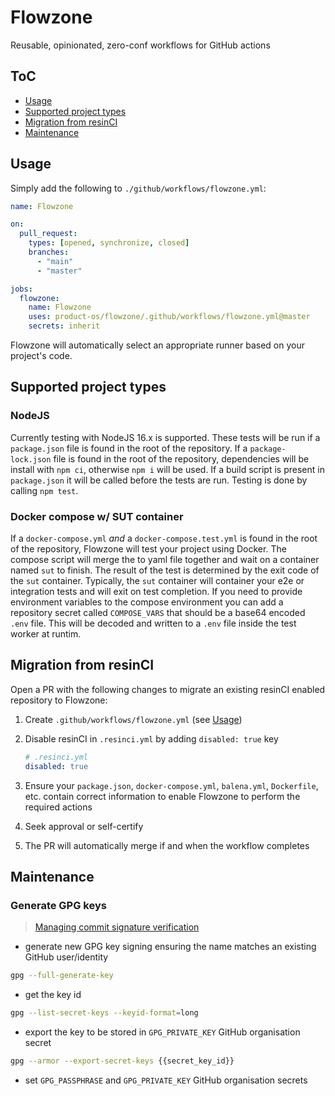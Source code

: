 # Flowzone

Reusable, opinionated, zero-conf workflows for GitHub actions

## ToC

- [Usage](#usage)
- [Supported project types](#supported-project-types)
- [Migration from resinCI](#migration-from-resinci)
- [Maintenance](#maintenance)

## Usage

Simply add the following to `./github/workflows/flowzone.yml`:

```yml
name: Flowzone

on:
  pull_request:
    types: [opened, synchronize, closed]
    branches:
      - "main"
      - "master"

jobs:
  flowzone:
    name: Flowzone
    uses: product-os/flowzone/.github/workflows/flowzone.yml@master
    secrets: inherit
```

Flowzone will automatically select an appropriate runner based on your project's code.

## Supported project types

### NodeJS

Currently testing with NodeJS 16.x is supported. These tests will be run if a `package.json` file is found in the root of the repository. If a `package-lock.json` file is found in the root of the repository, dependencies will be install with `npm ci`, otherwise `npm i` will be used.
If a build script is present in `package.json` it will be called before the tests are run.
Testing is done by calling `npm test`.

### Docker compose w/ SUT container

If a `docker-compose.yml` _and_ a `docker-compose.test.yml` is found in the root of the repository, Flowzone will test your project using Docker. The compose script will merge the to yaml file together and wait on a container named `sut` to finish. The result of the test is determined by the exit code of the `sut` container.
Typically, the `sut` container will container your e2e or integration tests and will exit on test completion.
If you need to provide environment variables to the compose environment you can add a repository secret called `COMPOSE_VARS` that should be a base64 encoded `.env` file. This will be decoded and written to a `.env` file inside the test worker at runtim.

## Migration from resinCI

Open a PR with the following changes to migrate an existing resinCI enabled repository to Flowzone:

1. Create `.github/workflows/flowzone.yml` (see [Usage](#usage))
2. Disable resinCI in `.resinci.yml` by adding `disabled: true` key

    ```yaml
    # .resinci.yml
    disabled: true
    ```

3. Ensure your `package.json`, `docker-compose.yml`, `balena.yml`, `Dockerfile`, etc. contain correct information to enable Flowzone to perform the required actions
4. Seek approval or self-certify
5. The PR will automatically merge if and when the workflow completes

## Maintenance

### Generate GPG keys

> [Managing commit signature verification
> ](https://docs.github.com/en/authentication/managing-commit-signature-verification)

- generate new GPG key signing ensuring the name matches an existing GitHub user/identity

```bash
gpg --full-generate-key
```

- get the key id

```bash
gpg --list-secret-keys --keyid-format=long
```

- export the key to be stored in `GPG_PRIVATE_KEY` GitHub organisation secret

```bash
gpg --armor --export-secret-keys {{secret_key_id}}
```

- set `GPG_PASSPHRASE` and `GPG_PRIVATE_KEY` GitHub organisation secrets
